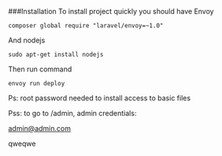 ###Installation
To install project quickly you should have Envoy

    composer global require "laravel/envoy=~1.0"
    
And nodejs

    sudo apt-get install nodejs

Then run command 

    envoy run deploy

Ps: root password needed to install access to basic files

Pss: to go to /admin, admin credentials:

admin@admin.com

qweqwe